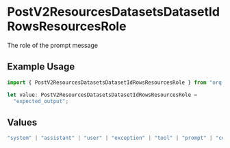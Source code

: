 # PostV2ResourcesDatasetsDatasetIdRowsResourcesRole

The role of the prompt message

## Example Usage

```typescript
import { PostV2ResourcesDatasetsDatasetIdRowsResourcesRole } from "orq-node-client/models/operations";

let value: PostV2ResourcesDatasetsDatasetIdRowsResourcesRole =
  "expected_output";
```

## Values

```typescript
"system" | "assistant" | "user" | "exception" | "tool" | "prompt" | "correction" | "expected_output"
```